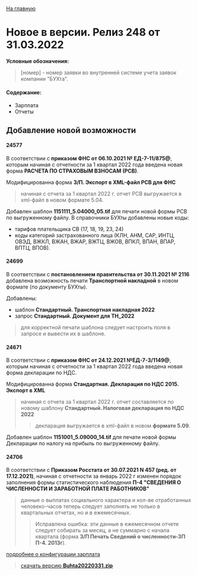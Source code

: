 ﻿[На главную](../../index.md)

# Новое  в версии. Релиз 248 от 31.03.2022

**Условные обозначения:**
 >[номер] - номер заявки во внутренней системе учета заявок компании "БУХта".

#### Содержание: 

- Зарплата
- Отчеты

## Добавление новой возможности

#### 24577
В соответствии с __приказом ФНС от 06.10.2021 № ЕД-7-11/875@__, которым начиная с отчетности за 1 квартал 2022 года введена новая форма __РАСЧЕТА ПО СТРАХОВЫМ ВЗНОСАМ (РСВ)__.

Модифицированна форма __З/П. Экспорт в XML-файл РСВ для ФНС__ 
>начиная с отчета за 1 квартал 2022 г. отчет РСВ выгружается в xml-файл в новом формате 5.04.

Добавлен шаблон __1151111_5.04000_05.tif__ для печати новой формы РСВ по выгруженному файлу.
В справочники БУХты добавлены новые коды:
- тарифов плательщика СВ (17, 18, 19, 23, 24) 
- коды категорий застрахованного лица (КЛН, АНМ, САР, ИНТЦ, ОВЭД, ВЖКЛ, ВЖАН, ВЖАР, ВЖТЦ, ВЖОВ, ВПКЛ, ВПАН, ВПАР, ВПТЦ, ВПОВ).

#### 24699
В соответствии с __постановлением правительства от 30.11.2021 № 2116__ добавлена возможность печати __Транспортной накладной__ в новом формате (по документу БУХты).

Добавлены:  
- шаблон __Стандартный. Транспортная накладная 2022__
- запрос __Стандартный. Документ для ТН_2022__
>для корректной печати шаблона следует настроить поля в запросе и вывести их в шаблоне.

#### 24671
В соответствии с __приказом ФНС от 24.12.2021 №ЕД-7-3/1149@__, которым начиная с отчетности за 1 квартал 2022 года введена новая форма декларации по НДС. 

Модифицированна форма __Стандартная. Декларация по НДС 2015. Экспорт в XML__ 
>начиная с отчета за 1 квартал 2022 г. отчет составляется по новому шаблону __Стандартный. Налоговая декларация по НДС 2022__ 
>>декларация выгружается в xml-файл в новом __формате 5.09__.

Добавлен шаблон __1151001_5.09000_14.tif__ для печати новой формы Декларации по налогу на прибыль по выгруженному файлу.

#### 24706
В соответствии с __Приказом Росстата от 30.07.2021 N 457 (ред. от 17.12.2021)__, начиная с отчетности за январь 2022 г изменен порядок заполнения формы статистического наблюдения __П-4 
"СВЕДЕНИЯ О ЧИСЛЕННОСТИ И ЗАРАБОТНОЙ ПЛАТЕ РАБОТНИКОВ"__
>данные о выплатах социального характера и кол-ве отработанных человеко-часов теперь следует заполнять не только в квартальных отчетах, но и в ежемесячных.
>>Исправлена ошибка: эти данные в ежемесячном отчете следует собирать за месяц, а не суммарно с начала квартала (форма __З/П Печать Сведений о численности-ЗП П-4. 2013г__).


[подробнее о конфигурации зарплата](Стандартная_Зарплата.htm)

>[скачать версию **Buhta20220331.zip**](Buhta20220331.zip)
